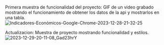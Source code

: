 Primera muestra de funcionalidad del proyecto:
GIF de un video grabado mostrando el funcionamiento de obtener los datos de la api y mostrarlos en una tabla.
![Indicadores-Económicos-Google-Chrome-2023-12-28-21-32-25](https://github.com/earaucov27/prueba_tecnica_nttdata/assets/78817982/aca854ed-242a-48f9-8faa-5c7dc987fea8)

Actualizacion:
Muestra de proyecto mostrando funcionalidad y estilos.
![2023-12-29-20-11-08_Gad23hrY](https://github.com/earaucov27/prueba_tecnica_nttdata/assets/78817982/9b5a95a6-e0ea-40df-af81-0ca2fdcff727)
